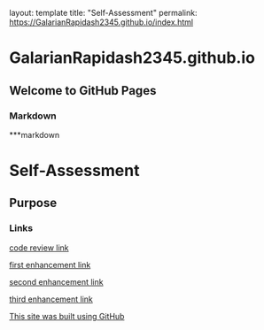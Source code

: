 
layout: template
title: "Self-Assessment"
permalink: https://GalarianRapidash2345.github.io/index.html



# GalarianRapidash2345.github.io

## Welcome to GitHub Pages


### Markdown

***markdown


# Self-Assessment
## Purpose
### Links

[code review link](https://GalarianRapidash2345.github.io/CODEREVIEW.html)



[first enhancement link](https://GalarianRapidash2345.github.io/Enhancement1.html)


[second enhancement link](Enhancement2.md)

[third enhancement link](Enhancement3.md)


[This site was built using GitHub](https://pages.github.com/)
